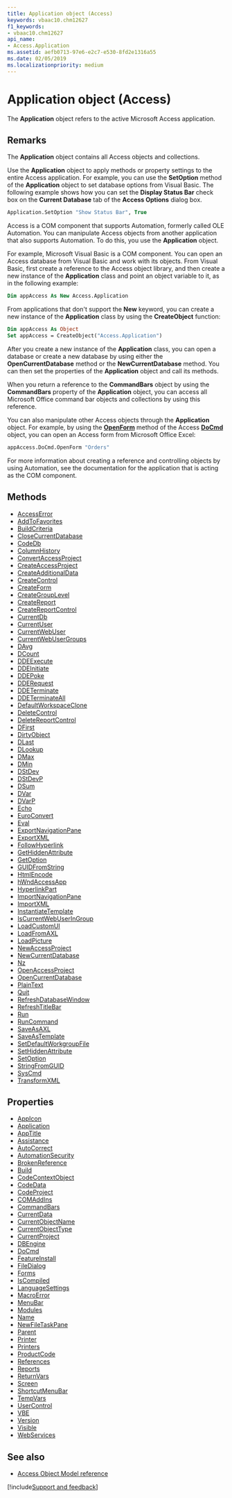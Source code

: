 ```yaml
---
title: Application object (Access)
keywords: vbaac10.chm12627
f1_keywords:
- vbaac10.chm12627
api_name:
- Access.Application
ms.assetid: aefb0713-97e6-e2c7-e530-8fd2e1316a55
ms.date: 02/05/2019
ms.localizationpriority: medium
---
```



# Application object (Access)

The **Application** object refers to the active Microsoft Access application.

## Remarks

The **Application** object contains all Access objects and collections.

Use the **Application** object to apply methods or property settings to the entire Access application. For example, you can use the **SetOption** method of the **Application** object to set database options from Visual Basic. The following example shows how you can set the **Display Status Bar** check box on the **Current Database** tab of the **Access Options** dialog box.

```vb
Application.SetOption "Show Status Bar", True
```

Access is a COM component that supports Automation, formerly called OLE Automation. You can manipulate Access objects from another application that also supports Automation. To do this, you use the **Application** object.

For example, Microsoft Visual Basic is a COM component. You can open an Access database from Visual Basic and work with its objects. From Visual Basic, first create a reference to the Access object library, and then create a new instance of the **Application** class and point an object variable to it, as in the following example:

```vb
Dim appAccess As New Access.Application
```

From applications that don't support the **New** keyword, you can create a new instance of the **Application** class by using the **CreateObject** function:

```vb
Dim appAccess As Object 
Set appAccess = CreateObject("Access.Application")
```

After you create a new instance of the **Application** class, you can open a database or create a new database by using either the **OpenCurrentDatabase** method or the **NewCurrentDatabase** method. You can then set the properties of the **Application** object and call its methods. 

When you return a reference to the **CommandBars** object by using the **CommandBars** property of the **Application** object, you can access all Microsoft Office command bar objects and collections by using this reference.

You can also manipulate other Access objects through the **Application** object. For example, by using the **[OpenForm](Access.DoCmd.OpenForm.md)** method of the Access **[DoCmd](Access.DoCmd.md)** object, you can open an Access form from Microsoft Office Excel:

```vb
appAccess.DoCmd.OpenForm "Orders"
```

For more information about creating a reference and controlling objects by using Automation, see the documentation for the application that is acting as the COM component.


## Methods

- [AccessError](Access.Application.AccessError.md)
- [AddToFavorites](Access.Application.AddToFavorites.md)
- [BuildCriteria](Access.Application.BuildCriteria.md)
- [CloseCurrentDatabase](Access.Application.CloseCurrentDatabase.md)
- [CodeDb](Access.Application.CodeDb.md)
- [ColumnHistory](Access.Application.ColumnHistory.md)
- [ConvertAccessProject](Access.Application.ConvertAccessProject.md)
- [CreateAccessProject](Access.Application.CreateAccessProject.md)
- [CreateAdditionalData](Access.Application.CreateAdditionalData.md)
- [CreateControl](Access.Application.CreateControl.md)
- [CreateForm](Access.Application.CreateForm.md)
- [CreateGroupLevel](Access.Application.CreateGroupLevel.md)
- [CreateReport](Access.Application.CreateReport.md)
- [CreateReportControl](Access.Application.CreateReportControl.md)
- [CurrentDb](Access.Application.CurrentDb.md)
- [CurrentUser](Access.Application.CurrentUser.md)
- [CurrentWebUser](Access.Application.CurrentWebUser.md)
- [CurrentWebUserGroups](Access.Application.CurrentWebUserGroups.md)
- [DAvg](Access.application.davg.md)
- [DCount](Access.Application.DCount.md)
- [DDEExecute](Access.Application.DDEExecute.md)
- [DDEInitiate](Access.Application.DDEInitiate.md)
- [DDEPoke](Access.Application.DDEPoke.md)
- [DDERequest](Access.Application.DDERequest.md)
- [DDETerminate](Access.Application.DDETerminate.md)
- [DDETerminateAll](Access.Application.DDETerminateAll.md)
- [DefaultWorkspaceClone](Access.Application.DefaultWorkspaceClone.md)
- [DeleteControl](Access.Application.DeleteControl.md)
- [DeleteReportControl](Access.Application.DeleteReportControl.md)
- [DFirst](Access.Application.DFirst.md)
- [DirtyObject](Access.Application.DirtyObject.md)
- [DLast](Access.Application.DLast.md)
- [DLookup](Access.Application.DLookup.md)
- [DMax](Access.Application.DMax.md)
- [DMin](Access.Application.DMin.md)
- [DStDev](Access.Application.DStDev.md)
- [DStDevP](Access.Application.DStDevP.md)
- [DSum](Access.Application.DSum.md)
- [DVar](Access.Application.DVar.md)
- [DVarP](Access.Application.DVarP.md)
- [Echo](Access.Application.Echo.md)
- [EuroConvert](Access.Application.EuroConvert.md)
- [Eval](Access.Application.Eval.md)
- [ExportNavigationPane](Access.Application.ExportNavigationPane.md)
- [ExportXML](Access.Application.ExportXML.md)
- [FollowHyperlink](Access.Application.FollowHyperlink.md)
- [GetHiddenAttribute](Access.Application.GetHiddenAttribute.md)
- [GetOption](Access.Application.GetOption.md)
- [GUIDFromString](Access.Application.GUIDFromString.md)
- [HtmlEncode](Access.Application.HtmlEncode.md)
- [hWndAccessApp](Access.Application.hWndAccessApp.md)
- [HyperlinkPart](Access.Application.HyperlinkPart.md)
- [ImportNavigationPane](Access.Application.ImportNavigationPane.md)
- [ImportXML](Access.Application.ImportXML.md)
- [InstantiateTemplate](Access.Application.InstantiateTemplate.md)
- [IsCurrentWebUserInGroup](Access.Application.IsCurrentWebUserInGroup.md)
- [LoadCustomUI](Access.Application.LoadCustomUI.md)
- [LoadFromAXL](Access.Application.LoadFromAXL.md)
- [LoadPicture](Access.Application.LoadPicture.md)
- [NewAccessProject](Access.Application.NewAccessProject.md)
- [NewCurrentDatabase](Access.Application.NewCurrentDatabase.md)
- [Nz](Access.Application.Nz.md)
- [OpenAccessProject](Access.Application.OpenAccessProject.md)
- [OpenCurrentDatabase](Access.Application.OpenCurrentDatabase.md)
- [PlainText](Access.Application.PlainText.md)
- [Quit](Access.Application.Quit.md)
- [RefreshDatabaseWindow](Access.Application.RefreshDatabaseWindow.md)
- [RefreshTitleBar](Access.Application.RefreshTitleBar.md)
- [Run](Access.Application.Run.md)
- [RunCommand](Access.Application.RunCommand.md)
- [SaveAsAXL](Access.Application.SaveAsAXL.md)
- [SaveAsTemplate](Access.Application.SaveAsTemplate.md)
- [SetDefaultWorkgroupFile](Access.Application.SetDefaultWorkgroupFile.md)
- [SetHiddenAttribute](Access.Application.SetHiddenAttribute.md)
- [SetOption](Access.Application.SetOption.md)
- [StringFromGUID](Access.Application.StringFromGUID.md)
- [SysCmd](Access.Application.SysCmd.md)
- [TransformXML](Access.Application.TransformXML.md)



## Properties

- [AppIcon](Access.Application.AppIcon.md)
- [Application](Access.Application.Application.md)
- [AppTitle](Access.Application.AppTitle.md)
- [Assistance](Access.Application.Assistance.md)
- [AutoCorrect](Access.Application.AutoCorrect.md)
- [AutomationSecurity](Access.Application.AutomationSecurity.md)
- [BrokenReference](Access.Application.BrokenReference.md)
- [Build](Access.Application.Build.md)
- [CodeContextObject](Access.Application.CodeContextObject.md)
- [CodeData](Access.Application.CodeData.md)
- [CodeProject](Access.Application.CodeProject.md)
- [COMAddIns](Access.Application.COMAddIns.md)
- [CommandBars](Access.Application.CommandBars.md)
- [CurrentData](Access.Application.CurrentData.md)
- [CurrentObjectName](Access.Application.CurrentObjectName.md)
- [CurrentObjectType](Access.Application.CurrentObjectType.md)
- [CurrentProject](Access.Application.CurrentProject.md)
- [DBEngine](Access.Application.DBEngine.md)
- [DoCmd](Access.Application.DoCmd.md)
- [FeatureInstall](Access.Application.FeatureInstall.md)
- [FileDialog](Access.Application.FileDialog.md)
- [Forms](Access.Application.Forms.md)
- [IsCompiled](Access.Application.IsCompiled.md)
- [LanguageSettings](Access.Application.LanguageSettings.md)
- [MacroError](Access.Application.MacroError.md)
- [MenuBar](Access.Application.MenuBar.md)
- [Modules](Access.Application.Modules.md)
- [Name](Access.Application.Name.md)
- [NewFileTaskPane](Access.Application.NewFileTaskPane.md)
- [Parent](Access.Application.Parent.md)
- [Printer](Access.Application.Printer.md)
- [Printers](Access.Application.Printers.md)
- [ProductCode](Access.Application.ProductCode.md)
- [References](Access.Application.References.md)
- [Reports](Access.Application.Reports.md)
- [ReturnVars](Access.application.returnvars.md)
- [Screen](Access.Application.Screen.md)
- [ShortcutMenuBar](Access.Application.ShortcutMenuBar.md)
- [TempVars](Access.Application.TempVars.md)
- [UserControl](Access.Application.UserControl.md)
- [VBE](Access.Application.VBE.md)
- [Version](Access.Application.Version.md)
- [Visible](Access.Application.Visible.md)
- [WebServices](Access.Application.WebServices.md)

## See also

- [Access Object Model reference](overview/Access/object-model.md)

[!include[Support and feedback](~/includes/feedback-boilerplate.md)]
